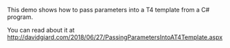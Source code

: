 This demo shows how to pass parameters into a T4 template from a C# program.

You can read about it at http://davidgiard.com/2018/06/27/PassingParametersIntoAT4Template.aspx

